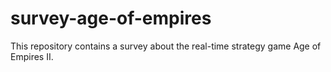 # survey-age-of-empires
This repository contains a survey about the real-time strategy game Age of Empires II.
